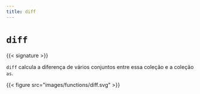 ```yaml
---
title: diff
---
```


# `diff`

{{< signature >}}

`diff` calcula a diferença de vários conjuntos entre essa coleção e a coleção `as`.

{{< figure src="images/functions/diff.svg" >}}
